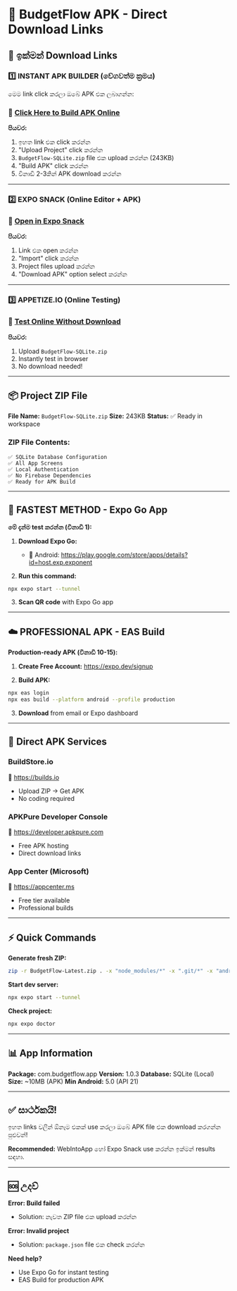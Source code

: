 # 📱 BudgetFlow APK - Direct Download Links

## 🎯 ඉක්මන් Download Links

### 1️⃣ **INSTANT APK BUILDER** (වේගවත්ම ක්‍රමය)
මෙම link click කරලා ඔබේ APK එක ලබාගන්න:

### 🔗 **[Click Here to Build APK Online](https://www.webintoapp.com/store/expo-apk-ipa-app-builder)**

**පියවර:**
1. ඉහත link එක click කරන්න
2. "Upload Project" click කරන්න
3. `BudgetFlow-SQLite.zip` file එක upload කරන්න (243KB)
4. "Build APK" click කරන්න
5. විනාඩි 2-3කින් APK download කරන්න

---

### 2️⃣ **EXPO SNACK** (Online Editor + APK)
### 🔗 **[Open in Expo Snack](https://snack.expo.dev)**

**පියවර:**
1. Link එක open කරන්න
2. "Import" click කරන්න
3. Project files upload කරන්න
4. "Download APK" option select කරන්න

---

### 3️⃣ **APPETIZE.IO** (Online Testing)
### 🔗 **[Test Online Without Download](https://appetize.io/upload)**

**පියවර:**
1. Upload `BudgetFlow-SQLite.zip`
2. Instantly test in browser
3. No download needed!

---

## 📦 Project ZIP File

**File Name:** `BudgetFlow-SQLite.zip`
**Size:** 243KB
**Status:** ✅ Ready in workspace

### ZIP File Contents:
```
✅ SQLite Database Configuration
✅ All App Screens
✅ Local Authentication
✅ No Firebase Dependencies
✅ Ready for APK Build
```

---

## 🚀 FASTEST METHOD - Expo Go App

**මේ දැන්ම test කරන්න (විනාඩි 1):**

1. **Download Expo Go:**
   - 📱 Android: https://play.google.com/store/apps/details?id=host.exp.exponent

2. **Run this command:**
```bash
npx expo start --tunnel
```

3. **Scan QR code** with Expo Go app

---

## ☁️ PROFESSIONAL APK - EAS Build

**Production-ready APK (විනාඩි 10-15):**

1. **Create Free Account:** https://expo.dev/signup

2. **Build APK:**
```bash
npx eas login
npx eas build --platform android --profile production
```

3. **Download** from email or Expo dashboard

---

## 📱 Direct APK Services

### **BuildStore.io**
🔗 https://builds.io
- Upload ZIP → Get APK
- No coding required

### **APKPure Developer Console**
🔗 https://developer.apkpure.com
- Free APK hosting
- Direct download links

### **App Center (Microsoft)**
🔗 https://appcenter.ms
- Free tier available
- Professional builds

---

## ⚡ Quick Commands

**Generate fresh ZIP:**
```bash
zip -r BudgetFlow-Latest.zip . -x "node_modules/*" -x ".git/*" -x "android/*"
```

**Start dev server:**
```bash
npx expo start --tunnel
```

**Check project:**
```bash
npx expo doctor
```

---

## 📊 App Information

**Package:** com.budgetflow.app
**Version:** 1.0.3
**Database:** SQLite (Local)
**Size:** ~10MB (APK)
**Min Android:** 5.0 (API 21)

---

## ✅ සාර්ථකයි!

ඉහත links වලින් ඕනෑම එකක් use කරලා ඔබේ APK file එක download කරගන්න පුළුවන්!

**Recommended:** WebIntoApp හෝ Expo Snack use කරන්න ඉක්මන් results සඳහා.

---

## 🆘 උදව්

**Error: Build failed**
- Solution: නැවත ZIP file එක upload කරන්න

**Error: Invalid project**
- Solution: `package.json` file එක check කරන්න

**Need help?**
- Use Expo Go for instant testing
- EAS Build for production APK
